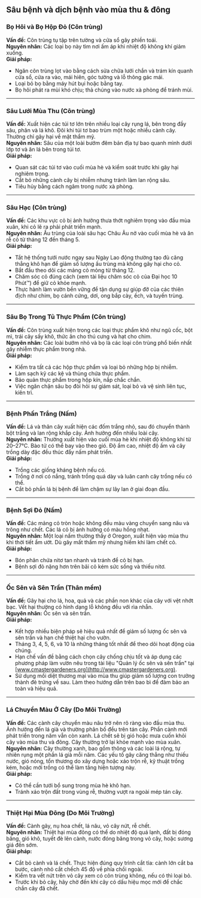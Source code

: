 ## Sâu bệnh và dịch bệnh vào mùa thu & đông

### Bọ Hôi và Bọ Hộp Đỏ (Côn trùng)
**Vấn đề:** Côn trùng tụ tập trên tường và cửa sổ gây phiền toái.  
**Nguyên nhân:** Các loại bọ này tìm nơi ấm áp khi nhiệt độ không khí giảm xuống.  
**Giải pháp:**
- Ngăn côn trùng lọt vào bằng cách sửa chữa lưới chắn và trám kín quanh cửa sổ, cửa ra vào, mái hiên, góc tường và lỗ thông gác mái.
- Loại bỏ bọ bằng máy hút bụi hoặc bằng tay.
- Bọ hôi phát ra mùi khó chịu; thả chúng vào nước xà phòng để tránh mùi.

---

### Sâu Lưới Mùa Thu (Côn trùng)
**Vấn đề:** Xuất hiện các túi tơ lớn trên nhiều loại cây rụng lá, bên trong đầy sâu, phân và lá khô. Đôi khi túi tơ bao trùm một hoặc nhiều cành cây. Thường chỉ gây hại về mặt thẩm mỹ.  
**Nguyên nhân:** Sâu của một loài bướm đêm bản địa tự bao quanh mình dưới lớp tơ và ăn lá bên trong túi tơ.  
**Giải pháp:**
- Quan sát các túi tơ vào cuối mùa hè và kiểm soát trước khi gây hại nghiêm trọng.
- Cắt bỏ những cành cây bị nhiễm nhưng tránh làm lan rộng sâu.
- Tiêu hủy bằng cách ngâm trong nước xà phòng.

---

### Sâu Hạc (Côn trùng)
**Vấn đề:** Các khu vực cỏ bị ảnh hưởng thưa thớt nghiêm trọng vào đầu mùa xuân, khi cỏ lẽ ra phải phát triển mạnh.  
**Nguyên nhân:** Ấu trùng của loài sâu hạc Châu Âu nở vào cuối mùa hè và ăn rễ cỏ từ tháng 12 đến tháng 5.  
**Giải pháp:**
- Tắt hệ thống tưới nước ngay sau Ngày Lao động thường tạo đủ căng thẳng khô hạn để giảm số lượng ấu trùng mà không gây hại cho cỏ.
- Bắt đầu theo dõi các mảng cỏ mỏng từ tháng 12.
- Chăm sóc cỏ đúng cách (xem tài liệu chăm sóc cỏ của Đại học 10 Phút™) để giữ cỏ khỏe mạnh.
- Thực hành làm vườn bền vững để tận dụng sự giúp đỡ của các thiên địch như chim, bọ cánh cứng, dơi, ong bắp cày, ếch, và tuyến trùng.

---

### Sâu Bọ Trong Tủ Thực Phẩm (Côn trùng)
**Vấn đề:** Côn trùng xuất hiện trong các loại thực phẩm khô như ngũ cốc, bột mì, trái cây sấy khô, thức ăn cho thú cưng và hạt cho chim.  
**Nguyên nhân:** Các loài bướm nhỏ và bọ là các loại côn trùng phổ biến nhất gây nhiễm thực phẩm trong nhà.  
**Giải pháp:**
- Kiểm tra tất cả các hộp thực phẩm và loại bỏ những hộp bị nhiễm.
- Làm sạch kỹ các kệ và thùng chứa thực phẩm.
- Bảo quản thực phẩm trong hộp kín, nắp chắc chắn.
- Việc ngăn chặn sâu bọ đòi hỏi sự giám sát, loại bỏ và vệ sinh liên tục, kiên trì.

---

### Bệnh Phấn Trắng (Nấm)
**Vấn đề:** Lá và thân cây xuất hiện các đốm trắng nhỏ, sau đó chuyển thành bột trắng và lan rộng khắp cây. Ảnh hưởng đến nhiều loài cây.  
**Nguyên nhân:** Thường xuất hiện vào cuối mùa hè khi nhiệt độ không khí từ 20–27°C. Bào tử có thể bay vào theo gió. Độ ẩm cao, nhiệt độ ấm và cây trồng dày đặc đều thúc đẩy nấm phát triển.  
**Giải pháp:**
- Trồng các giống kháng bệnh nếu có.
- Trồng ở nơi có nắng, tránh trồng quá dày và luân canh cây trồng nếu có thể.
- Cắt bỏ phần lá bị bệnh để làm chậm sự lây lan ở giai đoạn đầu.

---

### Bệnh Sợi Đỏ (Nấm)
**Vấn đề:** Các mảng cỏ tròn hoặc không đều màu vàng chuyển sang nâu và trông như chết. Các lá cỏ bị ảnh hưởng có màu hồng nhạt.  
**Nguyên nhân:** Một loại nấm thường thấy ở Oregon, xuất hiện vào mùa thu khi thời tiết ẩm ướt. Dù gây mất thẩm mỹ nhưng hiếm khi làm chết cỏ.  
**Giải pháp:**
- Bón phân chứa nitơ tan nhanh và tránh để cỏ bị hạn.
- Bệnh sợi đỏ nặng hơn trên bãi cỏ kém sức sống và thiếu nitơ.

---

### Ốc Sên và Sên Trần (Thân mềm)
**Vấn đề:** Gây hại cho lá, hoa, quả và các phần non khác của cây với vệt nhớt bạc. Vết hại thường có hình dạng lỗ không đều với rìa nhẵn.  
**Nguyên nhân:** Ốc sên và sên trần.  
**Giải pháp:**
- Kết hợp nhiều biện pháp sẽ hiệu quả nhất để giảm số lượng ốc sên và sên trần và hạn chế thiệt hại cho vườn.
- Tháng 3, 4, 5, 6, và 10 là những tháng tốt nhất để theo dõi hoạt động của chúng.
- Hạn chế vấn đề bằng cách chọn cây chống chịu tốt và áp dụng các phương pháp làm vườn nêu trong tài liệu "Quản lý ốc sên và sên trần" tại [www.cmastergardeners.org](http://www.cmastergardeners.org).
- Sử dụng mồi diệt thương mại vào mùa thu giúp giảm số lượng con trưởng thành đẻ trứng về sau. Làm theo hướng dẫn trên bao bì để đảm bảo an toàn và hiệu quả.

---

### Lá Chuyển Màu Ở Cây (Do Môi Trường)
**Vấn đề:** Các cành cây chuyển màu nâu trở nên rõ ràng vào đầu mùa thu. Ảnh hưởng đến lá già và thường phân bố đều trên tán cây. Phần cành mới phát triển trong năm vẫn còn xanh. Lá chết sẽ bị gió hoặc mưa cuốn khỏi cây vào mùa thu và đông. Cây thường trở lại khỏe mạnh vào mùa xuân.  
**Nguyên nhân:** Cây thường xanh, bao gồm thông và các loài lá rộng, tự nhiên rụng một phần lá già mỗi năm. Các yếu tố gây căng thẳng như thiếu nước, gió nóng, tổn thương do xây dựng hoặc xáo trộn rễ, kỹ thuật trồng kém, hoặc mới trồng có thể làm tăng hiện tượng này.  
**Giải pháp:**
- Có thể cần tưới bổ sung trong mùa hè khô hạn.
- Tránh xáo trộn đất trong vùng rễ, thường vượt ra ngoài mép tán cây.

---

### Thiệt Hại Mùa Đông (Do Môi Trường)
**Vấn đề:** Cành gãy, nụ hoa chết, lá nâu, vỏ cây nứt, rễ chết.  
**Nguyên nhân:** Thiệt hại mùa đông có thể do nhiệt độ quá lạnh, đất bị đóng băng, gió khô, tuyết đè lên cành, nước đóng băng trong vỏ cây, hoặc sương giá đến sớm.  
**Giải pháp:**
- Cắt bỏ cành và lá chết. Thực hiện đúng quy trình cắt tỉa: cành lớn cắt ba bước, cành nhỏ cắt chếch 45 độ về phía chồi ngoài.
- Kiểm tra vết nứt trên vỏ cây xem có côn trùng không, nếu có thì loại bỏ.
- Trước khi bỏ cây, hãy chờ đến khi cây có dấu hiệu mọc mới để chắc chắn cây đã chết.
